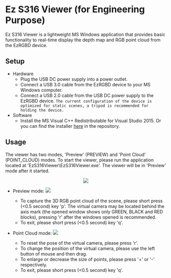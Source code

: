 # Ez S316 Viewer (for Engineering Purpose)

Ez S316 Viewer is a lightweight MS Windows application that provides basic functionality to real-time display the depth map and RGB point cloud from the EzRGBD device.

## Setup
* Hardware
  * Plug the USB DC power supply into a power outlet.
  * Connect a USB 3.0 cable from the EzRGBD device to your MS Windows computer.
  * Connect a USB 2.0 cable from the USB DC power supply to the EzRGBD device.
``` The current configuration of the device is optimized for static scenes, a tripod is recommended for holding the device. ```
* Software
  * Install the MS Visual C++ Redistributable for Visual Studio 2015. Or you can find the installer [here](https://github.com/kevinliu-ez/Ez-S316-viewer/blob/master/Setup/MSVCRedist_x64_VS2015-2017-2019.exe) in the repository.

## Usage
The viewer has two modes, 'Preview' (PREVIEW) and 'Point Cloud' (POINT_CLOUD) modes. To start the viewer, please run the application located at 'EzS316Viewer\EzS316Viewer.exe'. The viewer will be in 'Preview' mode after it started.

<p align="center"> 
<img src="https://github.com/kevinliu-ez/Ez-S316-viewer/blob/master/README/Viewer_StateMachine.png">
</p>

* Preview mode:
![](https://github.com/kevinliu-ez/Ez-S316-viewer/blob/master/README/EzS316Viewer.png)
  * To capture the 3D RGB point cloud of the scene, please short press (<0.5 second) key 'p'. The virtual camera may be located behind the axis mark (the opened window shows only GREEN, BLACK and RED blocks), pressing 'r' after the windows opened is recommended.
  * To exit, please short press (<0.5 second) key 'q'.

* Point Cloud mode:
![](https://github.com/kevinliu-ez/Ez-S316-viewer/blob/master/README/EzS316Viewer_RGBDPtCloud.png)
  * To reset the pose of the virtual camera, please press 'r'.
  * To change the position of the virtual camera, please use the left button of mouse and then drag.
  * To enlarge or decrease the size of points, please press '+' or '-' respectively.
  * To exit, please short press (<0.5 second) key 'q'.

